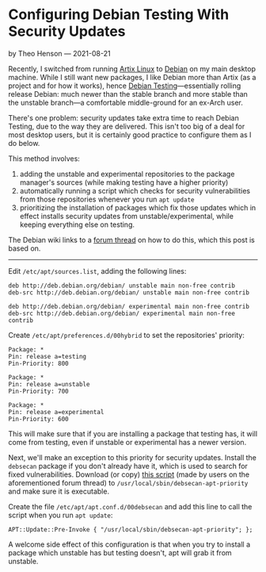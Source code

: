 # Configuring Debian Testing With Security Updates

by Theo Henson — 2021-08-21

Recently, I switched from running [Artix Linux](https://artixlinux.org/) to [Debian](https://debian.org/) on my main desktop machine.
While I still want new packages, I like Debian more than Artix (as a project and for how it works),
hence [Debian Testing](https://wiki.debian.org/DebianTesting)—essentially rolling release Debian:
much newer than the stable branch and more stable than the unstable branch—a comfortable middle-ground for an ex-Arch user.

There's one problem: security updates take extra time to reach Debian Testing, due to the way they are delivered.
This isn't too big of a deal for most desktop users, but it is certainly good practice to configure them as I do below.

This method involves:
1. adding the unstable and experimental repositories to the package manager's sources (while making testing have a higher priority)
2. automatically running a script which checks for security vulnerabilities from those repositories whenever you run `apt update`
3. prioritizing the installation of packages which fix those updates
which in effect installs security updates from unstable/experimental, while keeping everything else on testing.

The Debian wiki links to a [forum thread](https://bugs.debian.org/cgi-bin/bugreport.cgi?bug=725934) on how to do this, which this post is based on.

---

Edit `/etc/apt/sources.list`, adding the following lines:

```
deb http://deb.debian.org/debian/ unstable main non-free contrib
deb-src http://deb.debian.org/debian/ unstable main non-free contrib

deb http://deb.debian.org/debian/ experimental main non-free contrib
deb-src http://deb.debian.org/debian/ experimental main non-free contrib
```

Create `/etc/apt/preferences.d/00hybrid` to set the repositories' priority:

```
Package: *
Pin: release a=testing
Pin-Priority: 800

Package: *
Pin: release a=unstable
Pin-Priority: 700

Package: *
Pin: release a=experimental
Pin-Priority: 600
```

This will make sure that if you are installing a package that testing has, it will come from testing,
even if unstable or experimental has a newer version.

Next, we'll make an exception to this priority for security updates.
Install the `debsecan` package if you don't already have it, which is used to search for fixed vulnerabilities.
Download (or copy) [this script](https://gitlab.com/anarcat/puppet/-/raw/b6bc3e3dc982abcc4100143abb6594404b1241ac/site-modules/profile/files/debsecan-apt-priority) (made by users on the aforementioned forum thread) to `/usr/local/sbin/debsecan-apt-priority` and make sure it is executable.

Create the file `/etc/apt/apt.conf.d/00debsecan` and add this line to call the script when you run `apt update`:

```
APT::Update::Pre-Invoke { "/usr/local/sbin/debsecan-apt-priority"; };
```

A welcome side effect of this configuration is that when you try to install a package which unstable has but testing doesn't, apt will grab it from unstable.
